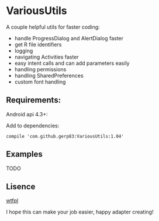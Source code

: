 # VariousUtils

A couple helpful utils for faster coding:
- handle ProgressDialog and AlertDialog faster
- get R file identifiers
- logging
- navigating Activities faster
- easy intent calls and can add parameters easily
- handling permissions
- handling SharedPreferences
- custom font handling

## Requirements:
Android api 4.3+:

Add to dependencies:
```
compile 'com.github.gerp83:VariousUtils:1.04'
```

## Examples
TODO

## Lisence
[wtfpl](http://www.wtfpl.net/)

I hope this can make your job easier, happy adapter creating!
